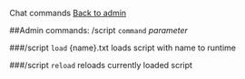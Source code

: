 ﻿Chat commands
[Back to admin](admin_chat.md)<br>

##Admin commands: /script `command` _parameter_

###/script `load` {name}.txt
    loads script with name to runtime

###/script `reload`
    reloads currently loaded script
